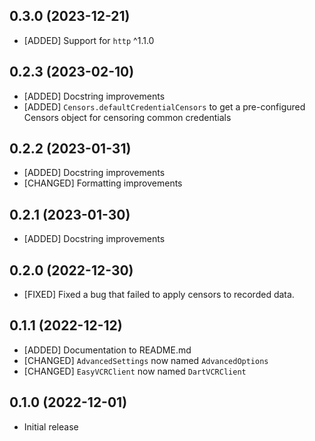 ## 0.3.0 (2023-12-21)

- [ADDED] Support for `http` ^1.1.0

## 0.2.3 (2023-02-10)

- [ADDED] Docstring improvements
- [ADDED] `Censors.defaultCredentialCensors` to get a pre-configured Censors object for censoring common credentials

## 0.2.2 (2023-01-31)

- [ADDED] Docstring improvements
- [CHANGED] Formatting improvements

## 0.2.1 (2023-01-30)

- [ADDED] Docstring improvements

## 0.2.0 (2022-12-30)

- [FIXED] Fixed a bug that failed to apply censors to recorded data.

## 0.1.1 (2022-12-12)

- [ADDED] Documentation to README.md
- [CHANGED] `AdvancedSettings` now named `AdvancedOptions`
- [CHANGED] `EasyVCRClient` now named `DartVCRClient`

## 0.1.0 (2022-12-01)

- Initial release
